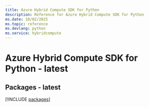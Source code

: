 ```yaml
---
title: Azure Hybrid Compute SDK for Python
description: Reference for Azure Hybrid Compute SDK for Python
ms.date: 10/02/2025
ms.topic: reference
ms.devlang: python
ms.service: hybridcompute
---
```

# Azure Hybrid Compute SDK for Python - latest
## Packages - latest
[!INCLUDE [packages](hybrid-compute-index.md)]